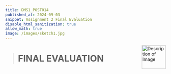 ```yaml
---
title: DMS1_POST014
published_at: 2024-09-03
snippet: Assignment 2 Final Evaluation
disable_html_sanitization: true
allow_math: true
image: /images/sketch1.jpg
---
```


<img src="https://www.hardjewelry.com/cdn/shop/files/ezgif.com-gif-maker_3.gif?v=1649272041" alt="Description of Image" style="float:right; margin-left:20px; width:75px; height:auto;">

># **FINAL EVALUATION**

